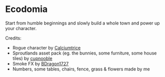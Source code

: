 # Ecodomia

Start from humble beginnings and slowly build a whole town and power up your character.

Credits:
* Rogue character by [Calciumtrice](https://opengameart.org/content/animated-rogue)
* Sproutlands asset pack (eg. the bunnies, some furniture, some house tiles) by [cupnooble](https://cupnooble.itch.io/sprout-lands-asset-pack)
* Smoke FX by [BDragon1727](https://bdragon1727.itch.io/free-smoke-fx-pixel)
* Numbers, some tables, chairs, fence, grass & flowers made by me


<!-- TODOs: 
NEXT:
* Add a warehouse where you can collect placeable items that you can put around your house
* Make house-size upgradeable
* Create an upstairs environment with a trick where if you walk up the stairs it switches the tiles to being upstairsy

* Invest in marketing to speed up how fast and how many bunnies come to the checkout
* Maybe randomly spawn gold bunnies that take 10 carrots and pay 15 moneys? To prevent carrots stacking up more and more over time


EVENTUALLY:
* Unify all move-y prefabs (cargo, money) in some reasonable way
* Maybe move the whole sales process into a single script that takes the areas as input?




-->